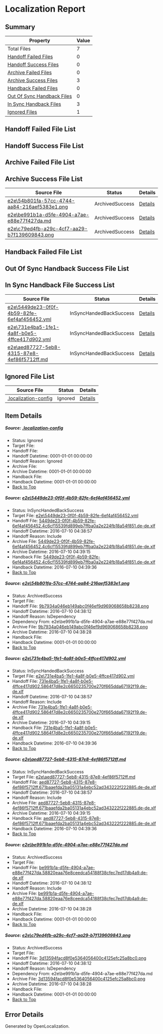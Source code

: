# <a name='report-top'></a> Localization Report

## Summary
 Property | Value 
 -------- | ----- 
 Total Files | 7
[ Handoff Failed Files ](#handoff-failed-list)| 0
[ Handoff Success Files ](#handoff-success-list)| 0
[ Archive Failed Files ](#archive-failed-list)| 0
[ Archive Success Files ](#archive-success-list)| 3
[ Handback Failed Files ](#handback-failed-list)| 0
[ Out Of Sync Handback Files ](#outofsync-handback-success-list)| 0
[ In Sync Handback Files ](#insync-handback-success-list)| 3
[ Ignored Files ](#ignored-list)| 1

## <a name='handoff-failed-list'></a> Handoff Failed File List

## <a name='handoff-success-list'></a> Handoff Success File List

## <a name='archive-failed-list'></a> Archive Failed File List

## <a name='archive-success-list'></a> Archive Success File List
 Source File | Status | Details 
 ----------- | ------ | ------- 
 [e2e\54b801fa-57cc-4744-aa84-216aef5383e1.png](https://github.com/OpenLocalizationTestOrg/oltest/blob/5e73c286184e8f7c5bbe04c7597f09c84696e6c8/e2e/54b801fa-57cc-4744-aa84-216aef5383e1.png) | ArchivedSuccess | [Details](#9b7934a046eb149abc0f46ef9d969068658b82382)
 [e2e\be991b1a-d5fe-4904-a7ae-e88e77f427da.md](https://github.com/OpenLocalizationTestOrg/oltest/blob/5e73c286184e8f7c5bbe04c7597f09c84696e6c8/e2e/be991b1a-d5fe-4904-a7ae-e88e77f427da.md) | ArchivedSuccess | [Details](#9accd31491a1f8b29503c03dee1d2fe74a429c5c5)
 [e2e\c79ed4fb-a29c-4cf7-aa29-b7f139609843.png](https://github.com/OpenLocalizationTestOrg/oltest/blob/5e73c286184e8f7c5bbe04c7597f09c84696e6c8/e2e/c79ed4fb-a29c-4cf7-aa29-b7f139609843.png) | ArchivedSuccess | [Details](#3d13594facd8f0e5364056400c4125efc25a8bc06)

## <a name='handback-failed-list'></a> Handback Failed File List

## <a name='outofsync-handback-success-list'></a> Out Of Sync Handback Success File List

## <a name='insync-handback-success-list'></a> In Sync Handback File Success List
 Source File | Status | Details 
 ----------- | ------ | ------- 
 [e2e\5449de23-0f0f-4b59-82fe-6ef4af456452.yml](https://github.com/OpenLocalizationTestOrg/oltest/blob/eaf58e6719d1c372a7c40f05106018747368f878/e2e/5449de23-0f0f-4b59-82fe-6ef4af456452.yml) | InSyncHandedBackSuccess | [Details](#13698e331e130cd467f9eeb64cc65e4b3512e6f71)
 [e2e\731e4ba5-1fe1-4a8f-b0e5-4ffce417d902.yml](https://github.com/OpenLocalizationTestOrg/oltest/blob/eaf58e6719d1c372a7c40f05106018747368f878/e2e/731e4ba5-1fe1-4a8f-b0e5-4ffce417d902.yml) | InSyncHandedBackSuccess | [Details](#96eb6f512e62db051fd26113a01d0d97ecc888a03)
 [e2e\aed87727-5eb8-4315-87e8-4ef86f5712ff.md](https://github.com/OpenLocalizationTestOrg/oltest/blob/eaf58e6719d1c372a7c40f05106018747368f878/e2e/aed87727-5eb8-4315-87e8-4ef86f5712ff.md) | InSyncHandedBackSuccess | [Details](#c236f47a8f4350185d5ba595e16bc2ec140fa9f84)

## <a name='ignored-list'></a> Ignored File List
 Source File | Status | Details 
 ----------- | ------ | ------- 
 [.localization-config](https://github.com/OpenLocalizationTestOrg/oltest/blob/eaf58e6719d1c372a7c40f05106018747368f878/.localization-config) | Ignored | [Details](#3d4f252ac210baf56311d7e97dcc2db10974dbd20)

## Item Details
##### <a name='3d4f252ac210baf56311d7e97dcc2db10974dbd20'></a> Source: [.localization-config](https://github.com/OpenLocalizationTestOrg/oltest/blob/eaf58e6719d1c372a7c40f05106018747368f878/.localization-config)
* Status: Ignored
* Target File: 
* Handoff File: 
* Handoff Datetime: 0001-01-01 00:00:00
* Handoff Reason: Ignored
* Archive File: 
* Archive Datetime: 0001-01-01 00:00:00
* Handback File: 
* Handback Datetime: 0001-01-01 00:00:00
* [Back to Top](#report-top)

##### <a name='13698e331e130cd467f9eeb64cc65e4b3512e6f71'></a> Source: [e2e\5449de23-0f0f-4b59-82fe-6ef4af456452.yml](https://github.com/OpenLocalizationTestOrg/oltest/blob/eaf58e6719d1c372a7c40f05106018747368f878/e2e/5449de23-0f0f-4b59-82fe-6ef4af456452.yml)
* Status: InSyncHandedBackSuccess
* Target File: [e2e\5449de23-0f0f-4b59-82fe-6ef4af456452.yml](https://github.com/OpenLocalizationTestOrg/oltest-dede-fly/blob/b7df25f30c8b5c36d58a7e79e07f469d13430e0e/e2e/5449de23-0f0f-4b59-82fe-6ef4af456452.yml)
* Handoff File: [5449de23-0f0f-4b59-82fe-6ef4af456452.4c6cf15539fd899eb7ffba0a2e224fb18a54f851.de-de.xlf](https://github.com/OpenLocalizationTestOrg/olhandoff-e2e/blob/0009db9c5828217ad8cb37d7001fa899ee997036/ol-handoff/OpenLocalizationTestOrg/oltest-dede-fly/ci/ht/5449de23-0f0f-4b59-82fe-6ef4af456452.4c6cf15539fd899eb7ffba0a2e224fb18a54f851.de-de.xlf)
* Handoff Datetime: 2016-07-10 04:38:57
* Handoff Reason: Include
* Archive File: [5449de23-0f0f-4b59-82fe-6ef4af456452.4c6cf15539fd899eb7ffba0a2e224fb18a54f851.de-de.xlf](https://github.com/OpenLocalizationTestOrg/olhandoff-e2e/blob/583ba41f6148b382b7be210ed76bda779002b8b5/ol-archive/OpenLocalizationTestOrg/oltest-dede-fly/ci/ht/5449de23-0f0f-4b59-82fe-6ef4af456452.4c6cf15539fd899eb7ffba0a2e224fb18a54f851.de-de.xlf)
* Archive Datetime: 2016-07-10 04:39:15
* Handback File: [5449de23-0f0f-4b59-82fe-6ef4af456452.4c6cf15539fd899eb7ffba0a2e224fb18a54f851.de-de.xlf](https://github.com/OpenLocalizationTestOrg/olhandback-e2e/blob/560d48a1d291be6b80a87a57bce398065650681d/ol-handback/OpenLocalizationTestOrg/oltest-dede-fly/ci/ht/5449de23-0f0f-4b59-82fe-6ef4af456452.4c6cf15539fd899eb7ffba0a2e224fb18a54f851.de-de.xlf)
* Handback Datetime: 2016-07-10 04:39:36
* [Back to Top](#report-top)

##### <a name='9b7934a046eb149abc0f46ef9d969068658b82382'></a> Source: [e2e\54b801fa-57cc-4744-aa84-216aef5383e1.png](https://github.com/OpenLocalizationTestOrg/oltest/blob/5e73c286184e8f7c5bbe04c7597f09c84696e6c8/e2e/54b801fa-57cc-4744-aa84-216aef5383e1.png)
* Status: ArchivedSuccess
* Target File: 
* Handoff File: [9b7934a046eb149abc0f46ef9d969068658b8238.png](https://github.com/OpenLocalizationTestOrg/olhandoff-e2e/blob/b8e295b22c4cd75f346949a2092543a5d41a5fb2/ol-handoff/OpenLocalizationTestOrg/oltest-dede-fly/ci/ht/9b7934a046eb149abc0f46ef9d969068658b8238.png)
* Handoff Datetime: 2016-07-10 04:38:12
* Handoff Reason: IsDependency
* Dependency From: e2e\be991b1a-d5fe-4904-a7ae-e88e77f427da.md
* Archive File: [9b7934a046eb149abc0f46ef9d969068658b8238.png](https://github.com/OpenLocalizationTestOrg/olhandoff-e2e/blob/8245d2418a1985f476b5fc7afa8f65c0ebb3c26e/ol-archive/OpenLocalizationTestOrg/oltest-dede-fly/ci/ht/9b7934a046eb149abc0f46ef9d969068658b8238.png)
* Archive Datetime: 2016-07-10 04:38:28
* Handback File: 
* Handback Datetime: 0001-01-01 00:00:00
* [Back to Top](#report-top)

##### <a name='96eb6f512e62db051fd26113a01d0d97ecc888a03'></a> Source: [e2e\731e4ba5-1fe1-4a8f-b0e5-4ffce417d902.yml](https://github.com/OpenLocalizationTestOrg/oltest/blob/eaf58e6719d1c372a7c40f05106018747368f878/e2e/731e4ba5-1fe1-4a8f-b0e5-4ffce417d902.yml)
* Status: InSyncHandedBackSuccess
* Target File: [e2e\731e4ba5-1fe1-4a8f-b0e5-4ffce417d902.yml](https://github.com/OpenLocalizationTestOrg/oltest-dede-fly/blob/b7df25f30c8b5c36d58a7e79e07f469d13430e0e/e2e/731e4ba5-1fe1-4a8f-b0e5-4ffce417d902.yml)
* Handoff File: [731e4ba5-1fe1-4a8f-b0e5-4ffce417d902.5864f7d8e2c6650235700e270f665dda67192f19.de-de.xlf](https://github.com/OpenLocalizationTestOrg/olhandoff-e2e/blob/0009db9c5828217ad8cb37d7001fa899ee997036/ol-handoff/OpenLocalizationTestOrg/oltest-dede-fly/ci/ht/731e4ba5-1fe1-4a8f-b0e5-4ffce417d902.5864f7d8e2c6650235700e270f665dda67192f19.de-de.xlf)
* Handoff Datetime: 2016-07-10 04:38:57
* Handoff Reason: Include
* Archive File: [731e4ba5-1fe1-4a8f-b0e5-4ffce417d902.5864f7d8e2c6650235700e270f665dda67192f19.de-de.xlf](https://github.com/OpenLocalizationTestOrg/olhandoff-e2e/blob/583ba41f6148b382b7be210ed76bda779002b8b5/ol-archive/OpenLocalizationTestOrg/oltest-dede-fly/ci/ht/731e4ba5-1fe1-4a8f-b0e5-4ffce417d902.5864f7d8e2c6650235700e270f665dda67192f19.de-de.xlf)
* Archive Datetime: 2016-07-10 04:39:15
* Handback File: [731e4ba5-1fe1-4a8f-b0e5-4ffce417d902.5864f7d8e2c6650235700e270f665dda67192f19.de-de.xlf](https://github.com/OpenLocalizationTestOrg/olhandback-e2e/blob/560d48a1d291be6b80a87a57bce398065650681d/ol-handback/OpenLocalizationTestOrg/oltest-dede-fly/ci/ht/731e4ba5-1fe1-4a8f-b0e5-4ffce417d902.5864f7d8e2c6650235700e270f665dda67192f19.de-de.xlf)
* Handback Datetime: 2016-07-10 04:39:36
* [Back to Top](#report-top)

##### <a name='c236f47a8f4350185d5ba595e16bc2ec140fa9f84'></a> Source: [e2e\aed87727-5eb8-4315-87e8-4ef86f5712ff.md](https://github.com/OpenLocalizationTestOrg/oltest/blob/eaf58e6719d1c372a7c40f05106018747368f878/e2e/aed87727-5eb8-4315-87e8-4ef86f5712ff.md)
* Status: InSyncHandedBackSuccess
* Target File: [e2e\aed87727-5eb8-4315-87e8-4ef86f5712ff.md](https://github.com/OpenLocalizationTestOrg/oltest-dede-fly/blob/b7df25f30c8b5c36d58a7e79e07f469d13430e0e/e2e/aed87727-5eb8-4315-87e8-4ef86f5712ff.md)
* Handoff File: [aed87727-5eb8-4315-87e8-4ef86f5712ff.671baaefda2ba05131a4ebc52ad343222f222885.de-de.xlf](https://github.com/OpenLocalizationTestOrg/olhandoff-e2e/blob/0009db9c5828217ad8cb37d7001fa899ee997036/ol-handoff/OpenLocalizationTestOrg/oltest-dede-fly/ci/ht/aed87727-5eb8-4315-87e8-4ef86f5712ff.671baaefda2ba05131a4ebc52ad343222f222885.de-de.xlf)
* Handoff Datetime: 2016-07-10 04:38:57
* Handoff Reason: Include
* Archive File: [aed87727-5eb8-4315-87e8-4ef86f5712ff.671baaefda2ba05131a4ebc52ad343222f222885.de-de.xlf](https://github.com/OpenLocalizationTestOrg/olhandoff-e2e/blob/583ba41f6148b382b7be210ed76bda779002b8b5/ol-archive/OpenLocalizationTestOrg/oltest-dede-fly/ci/ht/aed87727-5eb8-4315-87e8-4ef86f5712ff.671baaefda2ba05131a4ebc52ad343222f222885.de-de.xlf)
* Archive Datetime: 2016-07-10 04:39:15
* Handback File: [aed87727-5eb8-4315-87e8-4ef86f5712ff.671baaefda2ba05131a4ebc52ad343222f222885.de-de.xlf](https://github.com/OpenLocalizationTestOrg/olhandback-e2e/blob/560d48a1d291be6b80a87a57bce398065650681d/ol-handback/OpenLocalizationTestOrg/oltest-dede-fly/ci/ht/aed87727-5eb8-4315-87e8-4ef86f5712ff.671baaefda2ba05131a4ebc52ad343222f222885.de-de.xlf)
* Handback Datetime: 2016-07-10 04:39:36
* [Back to Top](#report-top)

##### <a name='9accd31491a1f8b29503c03dee1d2fe74a429c5c5'></a> Source: [e2e\be991b1a-d5fe-4904-a7ae-e88e77f427da.md](https://github.com/OpenLocalizationTestOrg/oltest/blob/5e73c286184e8f7c5bbe04c7597f09c84696e6c8/e2e/be991b1a-d5fe-4904-a7ae-e88e77f427da.md)
* Status: ArchivedSuccess
* Target File: 
* Handoff File: [be991b1a-d5fe-4904-a7ae-e88e77f427da.58820eaa76e8ceedca54188f38cfec7ed17db4a9.de-de.xlf](https://github.com/OpenLocalizationTestOrg/olhandoff-e2e/blob/b8e295b22c4cd75f346949a2092543a5d41a5fb2/ol-handoff/OpenLocalizationTestOrg/oltest-dede-fly/ci/ht/be991b1a-d5fe-4904-a7ae-e88e77f427da.58820eaa76e8ceedca54188f38cfec7ed17db4a9.de-de.xlf)
* Handoff Datetime: 2016-07-10 04:38:12
* Handoff Reason: Include
* Archive File: [be991b1a-d5fe-4904-a7ae-e88e77f427da.58820eaa76e8ceedca54188f38cfec7ed17db4a9.de-de.xlf](https://github.com/OpenLocalizationTestOrg/olhandoff-e2e/blob/8245d2418a1985f476b5fc7afa8f65c0ebb3c26e/ol-archive/OpenLocalizationTestOrg/oltest-dede-fly/ci/ht/be991b1a-d5fe-4904-a7ae-e88e77f427da.58820eaa76e8ceedca54188f38cfec7ed17db4a9.de-de.xlf)
* Archive Datetime: 2016-07-10 04:38:28
* Handback File: 
* Handback Datetime: 0001-01-01 00:00:00
* [Back to Top](#report-top)

##### <a name='3d13594facd8f0e5364056400c4125efc25a8bc06'></a> Source: [e2e\c79ed4fb-a29c-4cf7-aa29-b7f139609843.png](https://github.com/OpenLocalizationTestOrg/oltest/blob/5e73c286184e8f7c5bbe04c7597f09c84696e6c8/e2e/c79ed4fb-a29c-4cf7-aa29-b7f139609843.png)
* Status: ArchivedSuccess
* Target File: 
* Handoff File: [3d13594facd8f0e5364056400c4125efc25a8bc0.png](https://github.com/OpenLocalizationTestOrg/olhandoff-e2e/blob/b8e295b22c4cd75f346949a2092543a5d41a5fb2/ol-handoff/OpenLocalizationTestOrg/oltest-dede-fly/ci/ht/3d13594facd8f0e5364056400c4125efc25a8bc0.png)
* Handoff Datetime: 2016-07-10 04:38:12
* Handoff Reason: IsDependency
* Dependency From: e2e\be991b1a-d5fe-4904-a7ae-e88e77f427da.md
* Archive File: [3d13594facd8f0e5364056400c4125efc25a8bc0.png](https://github.com/OpenLocalizationTestOrg/olhandoff-e2e/blob/8245d2418a1985f476b5fc7afa8f65c0ebb3c26e/ol-archive/OpenLocalizationTestOrg/oltest-dede-fly/ci/ht/3d13594facd8f0e5364056400c4125efc25a8bc0.png)
* Archive Datetime: 2016-07-10 04:38:28
* Handback File: 
* Handback Datetime: 0001-01-01 00:00:00
* [Back to Top](#report-top)


## Error Details

Generated by OpenLocalization.
